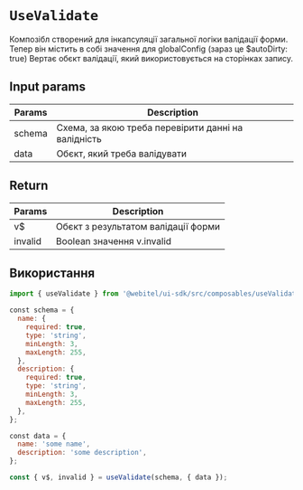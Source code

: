 # `UseValidate`

Композібл створений для інкапсуляції загальної логіки валідації форми. 
Тепер він містить в собі значення для globalConfig (зараз це $autoDirty: true)
Вертає обєкт валідації, який використовується на сторінках запису.

## Input params

| Params | Description                                         |
|--------|-----------------------------------------------------|
| schema | Схема, за якою треба перевірити данні на валідність |
| data   | Обєкт, який треба валідувати                        |

## Return

| Params  | Description                         |
|---------|-------------------------------------|
| v$      | Обєкт з результатом валідації форми |
| invalid | Boolean значення v$.$invalid        |

## Використання

```js
import { useValidate } from '@webitel/ui-sdk/src/composables/useValidate/useValidate.js';

сonst schema = {
  name: {
    required: true,
    type: 'string',
    minLength: 3,
    maxLength: 255,
  },
  description: {
    required: true,
    type: 'string',
    minLength: 3,
    maxLength: 255,
  },
};

сonst data = {
  name: 'some name',
  description: 'some description',
};

const { v$, invalid } = useValidate(schema, { data });

```
